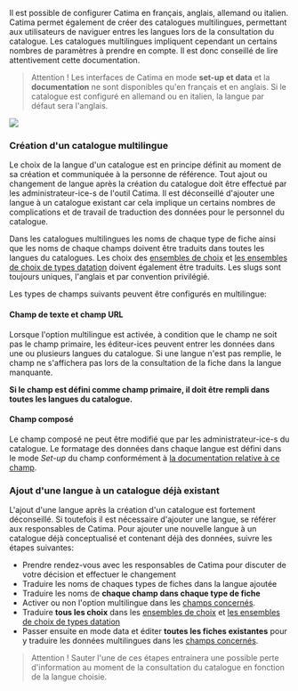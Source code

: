 
Il est possible de configurer Catima en français, anglais, allemand ou italien. Catima permet également de créer des catalogues multilingues, permettant aux utilisateurs de naviguer entres les langues lors de la consultation du catalogue. Les catalogues multilingues impliquent cependant un certains nombres de paramètres à prendre en compte. Il est donc conseillé de lire attentivement cette documentation.

> Attention ! Les interfaces de Catima en mode **set-up et data** et la **documentation** ne sont disponibles qu'en français et en anglais. Si le catalogue est configuré en allemand ou en italien, la langue par défaut sera l'anglais.

![](assets/multilingual/choose_language.png)

### Création d'un catalogue multilingue
Le choix de la langue d'un catalogue est en principe définit au moment de sa création et communiquée à la personne de référence. Tout ajout ou changement de langue après la création du catalogue doit être effectué par les administrateur-ice-s de l'outil Catima. Il est déconseillé d'ajouter une langue à un catalogue existant car cela implique un certains nombres de complications et de travail de traduction des données pour le personnel du catalogue.


Dans les catalogues multilingues les noms de chaque type de fiche ainsi que les noms de chaque champs doivent être traduits dans toutes les langues du catalogues. Les choix des [ensembles de choix](#champ-ensemble-de-choix) et [les ensembles de choix de types datation](#%C3%A9tape-1-cr%C3%A9ation-dun-ensemble-de-choix-de-type-datation) doivent également être traduits. Les slugs sont toujours uniques, l'anglais et par convention privilégié. 

<a id="champsmultilingues"></a>

Les types de champs suivants peuvent être configurés en multilingue:

#### Champ de texte et champ URL
Lorsque l'option multilingue est activée, à condition que le champ ne soit pas le champ primaire, les éditeur-ices peuvent entrer les données dans une ou plusieurs langues du catalogue. Si une langue n'est pas remplie, le champ ne s'affichera pas lors de la consultation de la fiche dans la langue manquante.

**Si le champ est défini comme champ primaire, il doit être rempli dans toutes les langues du catalogue.**

#### Champ composé

Le champ composé ne peut être modifié que par les administrateur-ice-s du catalogue. Le formatage des données dans chaque langue est défini dans le mode *Set-up* du champ conformément à [la documentation relative à ce champ](#champ-compose).


### Ajout d'une langue à un catalogue déjà existant

L'ajout d'une langue après la création d'un catalogue est fortement déconseillé. Si toutefois il est nécessaire d'ajouter une langue, se référer aux responsables de Catima. Pour ajouter une nouvelle langue à un catalogue déjà conceptualisé et contenant déjà des données, suivre les étapes suivantes:

* Prendre rendez-vous avec les responsables de Catima pour discuter de votre décision et effectuer le changement
* Traduire les noms de chaques types de fiches dans la langue ajoutée
* Traduire les noms de **chaque champ dans chaque type de fiche**
* Activer ou non l'option multilingue dans les [champs concernés](#champsmultilingues).
* Traduire **tous les choix** dans les [ensembles de choix](#champ-ensemble-de-choix) et [les ensembles de choix de types datation](#%C3%A9tape-1-cr%C3%A9ation-dun-ensemble-de-choix-de-type-datation) 
* Passer ensuite en mode data et éditer **toutes les fiches existantes** pour y traduire les données multilingues dans les [champs concernés](#champsmultilingues).

> Attention ! Sauter l'une de ces étapes entrainera une possible perte d'information au moment de la consultation du catalogue en fonction de la langue choisie. 

